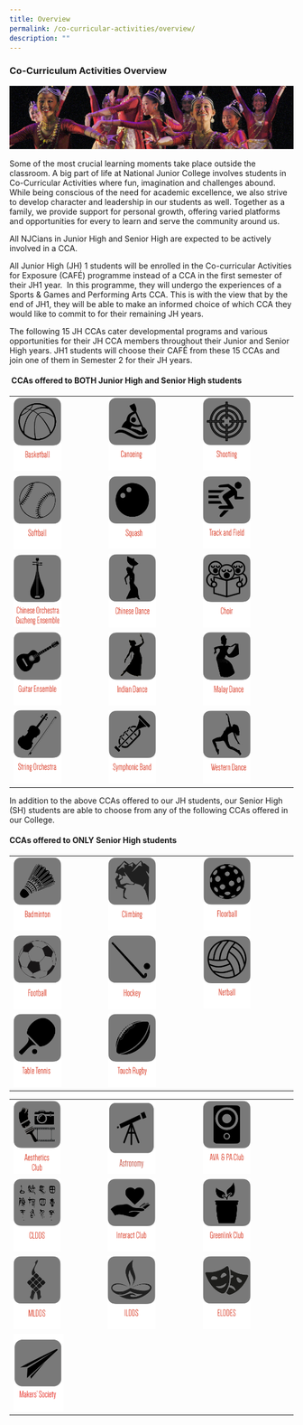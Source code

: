 ```yaml
---
title: Overview
permalink: /co-curricular-activities/overview/
description: ""
---
```

### Co-Curriculum Activities Overview

![](/images/cca1.png)

Some of the most crucial learning moments take place outside the classroom. A big part of life at National Junior College involves students in Co-Curricular Activities where fun, imagination and challenges abound. While being conscious of the need for academic excellence, we also strive to develop character and leadership in our students as well. Together as a family, we provide support for personal growth, offering varied platforms and opportunities for every to learn and serve the community around us.

All NJCians in Junior High and Senior High are expected to be actively involved in a CCA. &nbsp;

All Junior High (JH) 1 students will be enrolled in the Co-curricular Activities for Exposure (CAFÉ) programme instead of a CCA in the first semester of their JH1 year. &nbsp;In this programme, they will undergo the experiences of a Sports &amp; Games and Performing Arts CCA. This is with the view that by the end of JH1, they will be able to make an informed choice of which CCA they would like to commit to for their remaining JH years.

The following 15 JH CCAs cater developmental programs and various opportunities for their JH CCA members throughout their Junior and Senior High years. JH1 students will choose their&nbsp;CAFÉ from these 15 CCAs and join one of them in Semester 2 for their JH years.

#### &nbsp;CCAs offered to BOTH Junior High and Senior High students
 
 

|  |  |  |
|---|---|---|
|<a href="https://moe-nationaljc-staging.netlify.app/co-curricular-activities/ccas-offered-to-both-jh-and-sh/basketball"><img style="width:55%" src="/images/c1.png"></a>  |<a href="https://moe-nationaljc-staging.netlify.app/co-curricular-activities/ccas-offered-to-both-jh-and-sh/canoeing-and-dragon-boating"><img style="width:55%" src="/images/c2.png"></a>  | <a href="https://moe-nationaljc-staging.netlify.app/co-curricular-activities/ccas-offered-to-both-jh-and-sh/shooting-club"><img style="width:55%" src="/images/c3.png"></a> |
|<a href="https://moe-nationaljc-staging.netlify.app/co-curricular-activities/ccas-offered-to-both-jh-and-sh/softball"><img style="width:55%" src="/images/c4.png"></a>  | <a href="https://moe-nationaljc-staging.netlify.app/co-curricular-activities/ccas-offered-to-both-jh-and-sh/squash"><img style="width:55%" src="/images/c5.png"></a> | <a href="https://moe-nationaljc-staging.netlify.app/co-curricular-activities/ccas-offered-to-both-jh-and-sh/track-and-field-and-cross-country"><img style="width:55%" src="/images/c6.png"></a> |
| <a href="https://moe-nationaljc-staging.netlify.app/co-curricular-activities/ccas-offered-to-both-jh-and-sh/co-and-ge"><img style="width:55%" src="/images/c7.png"></a> | <a href="https://moe-nationaljc-staging.netlify.app/co-curricular-activities/clubs-and-societies/chinese-dance"><img style="width:55%" src="/images/c8.png"></a> | <a href="https://moe-nationaljc-staging.netlify.app/co-curricular-activities/clubs-and-societies/choir"><img style="width:55%" src="/images/c9.png"></a> |
|<a href="https://moe-nationaljc-staging.netlify.app/co-curricular-activities/clubs-and-societies/guitar-ensemble"><img style="width:55%" src="/images/c10.png"></a>  | <a href="https://moe-nationaljc-staging.netlify.app/co-curricular-activities/clubs-and-societies/indian-dance"><img style="width:55%" src="/images/c11.png"></a> | <a href="https://moe-nationaljc-staging.netlify.app/co-curricular-activities/clubs-and-societies/malay-dance"><img style="width:55%" src="/images/c12.png"></a> |
| <a href="https://moe-nationaljc-staging.netlify.app/co-curricular-activities/clubs-and-societies/string-orchestra"><img style="width:55%" src="/images/c13.png"></a> | <a href="https://moe-nationaljc-staging.netlify.app/co-curricular-activities/clubs-and-societies/symphonic-band"><img style="width:55%" src="/images/c14.png"></a> | <a href="https://moe-nationaljc-staging.netlify.app/co-curricular-activities/clubs-and-societies/western-dance"><img style="width:55%" src="/images/c15.png"></a> |
 
 
 In addition to the above CCAs offered to our JH students, our Senior High (SH) students are able to choose from any of the following CCAs offered in our College.

#### CCAs offered to ONLY Senior High students

|  |  |  |
|---|---|---|
| <a href="https://moe-nationaljc-staging.netlify.app/co-curricular-activities/clubs-and-societies/badminton"><img style="width:55%" src="/images/c16.png"></a> | <a href="https://moe-nationaljc-staging.netlify.app/co-curricular-activities/clubs-and-societies/climbing"><img style="width:55%" src="/images/c17.png"></a> | <a href="https://moe-nationaljc-staging.netlify.app/co-curricular-activities/clubs-and-societies/floorball"><img style="width:55%" src="/images/c18.png"></a> |
|  <a href="https://moe-nationaljc-staging.netlify.app/co-curricular-activities/clubs-and-societies/football"><img style="width:55%" src="/images/c19.png"></a>| <a href="https://moe-nationaljc-staging.netlify.app/co-curricular-activities/clubs-and-societies/hockey"><img style="width:55%" src="/images/c20.png"></a> |<a href="https://moe-nationaljc-staging.netlify.app/co-curricular-activities/clubs-and-societies/netball"><img style="width:55%" src="/images/c21.png"></a>  |
|<a href="https://moe-nationaljc-staging.netlify.app/co-curricular-activities/clubs-and-societies/table-tennis"><img style="width:55%" src="/images/c22.png"></a>  | <a href="https://moe-nationaljc-staging.netlify.app/co-curricular-activities/clubs-and-societies/touch-rugby"><img style="width:55%" src="/images/c23.png"></a> |  |

|  |  |  |
|---|---|---|
|<a href="https://moe-nationaljc-staging.netlify.app/co-curricular-activities/Clubs-and-Societies/aesthetics-club/"><img style="width:55%" src="/images/c24.png"></a> | <a href="https://moe-nationaljc-staging.netlify.app/co-curricular-activities/clubs-and-societies/astronomy-club"><img style="width:55%" src="/images/astrologo3.png"></a> | <a href="https://moe-nationaljc-staging.netlify.app/co-curricular-activities/clubs-and-societies/ava-and-pa-club"><img style="width:55%" src="/images/c26.png"></a> |
| <a href="https://moe-nationaljc-staging.netlify.app/co-curricular-activities/clubs-and-societies/cldds"><img style="width:55%" src="/images/c27.png"></a> | <a href="https://moe-nationaljc-staging.netlify.app/co-curricular-activities/clubs-and-societies/interact-club"><img style="width:55%" src="/images/c28.png"></a> | <a href="https://moe-nationaljc-staging.netlify.app/co-curricular-activities/clubs-and-societies/greenlink-club"><img style="width:55%" src="/images/c33.png"></a> |
| <a href="https://moe-nationaljc-staging.netlify.app/co-curricular-activities/clubs-and-societies/malay-cultural-society"><img style="width:55%" src="/images/c30.png"></a> | <a href="https://moe-nationaljc-staging.netlify.app/co-curricular-activities/clubs-and-societies/ildds"><img style="width:55%" src="/images/c31.png"></a> | <a href="https://moe-nationaljc-staging.netlify.app/co-curricular-activities/clubs-and-societies/elddes"><img style="width:55%" src="/images/c32.png"></a> | 
<a href="https://moe-nationaljc-staging.netlify.app/co-curricular-activities/clubs-and-societies/makers-society/"><img style="width:58%" src="/images/msocietysmall.png"></a> |